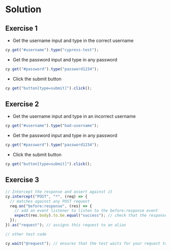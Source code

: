 # Solution

## Exercise 1

- Get the username input and type in the correct username

```javascript
cy.get("#username").type("cypress-test");
```

- Get the password input and type in any password

```javascript
cy.get("#password").type("password1234");
```

- Click the submit button

```javascript
cy.get("button[type=submit]").click();
```

## Exercise 2

- Get the username input and type in an incorrect username

```javascript
cy.get("#username").type("bad-username");
```

- Get the password input and type in any password

```javascript
cy.get("#password").type("password1234");
```

- Click the submit button

```javascript
cy.get("button[type=submit]").click();
```

## Exercise 3

```javascript
// Intercept the response and assert against it
cy.intercept("POST", "*", (req) => {
  // matches against any POST request
  req.on("before:response", (res) => {
    // add an event listener to listen to the before:response event
    expect(res.body).to.be.equal("success"); // check that the response is correct
  });
}).as("request"); // assigns this request to an alias

// other test code

cy.wait("@request"); // ensures that the test waits for your request to return before exiting
```
